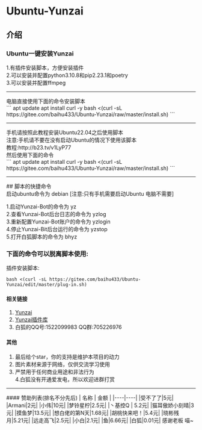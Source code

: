 # Ubuntu-Yunzai
## 介绍
### Ubuntu一键安装Yunzai
1.有插件安装脚本，方便安装插件<br>
2.可以安装并配置python3.10.8和pip2.23.1和poetry<br>
3.可以安装并配置ffmpeg<br>
<hr>
电脑直接使用下面的命令安装脚本<br>
```
apt update
apt install curl -y
bash <(curl -sL https://gitee.com/baihu433/Ubuntu-Yunzai/raw/master/install.sh)
```
<hr>
手机请按照此教程安装Ubuntu22.04之后使用脚本<br>
注意:手机请不要在没有启动Ubuntu的情况下使用该脚本<br>
教程:http://b23.tv/v1LyP77<br>
然后使用下面的命令<br>
```
apt update
apt install curl -y
bash <(curl -sL https://gitee.com/baihu433/Ubuntu-Yunzai/raw/master/install.sh)
```
<hr>
## 脚本的快捷命令<br>
启动ubuntu命令为 debian 
[注意:只有手机需要启动Ubuntu 电脑不需要]

1.启动Yunzai-Bot的命令为 yz <br>
2.查看Yunzai-Bot后台日志的命令为 yzlog <br>
3.重新配置Yunzai-Bot账户的命令为 yzlogin <br>
4.停止Yunzai-Bit后台运行的命令为 yzstop <br>
5.打开白狐脚本的命令为 bhyz <br>
### 下面的命令可以脱离脚本使用:
插件安装脚本:
```
bash <(curl -sL https://gitee.com/baihu433/Ubuntu-Yunzai/edit/master/plug-in.sh)
```
#### 相关链接
1. [Yunzai](https://gitee.com/Le-niao/Yunzai-Bot)
2. [Yunzai插件库](https://gitee.com/yhArcadia/Yunzai-Bot-plugins-index)
3. 白狐的QQ号:1522099983 QQ群:705226976
#### 其他
1. 最后给个star，你的支持是维护本项目的动力<br>
2. 图片素材来源于网络，仅供交流学习使用<br>
3. 严禁用于任何商业用途和非法行为<br>
4.白狐没有开通爱发电，所以欢迎进群打赏<br>
<hr>
#### 赞助列表(排名不分先后)
| 名称 | 金额 |   
|----|----|
|受不了了|5元|
|Armani|2元|
|小伟|10元|
|梦铃星柠|2.5元|
|丶基控Q | 5.2元|
|猫耳傲娇小刻晴|3元|
|摸鱼梦|13.5元|
|想白佬的第N天|1.68元|
|胡桃快来吧！|5.4元|
|晓彬残月|5.21元|
|远走高飞|2.5元|
|小白|2.1元|
|鱼|6.66元|
|白狐|0.01元|
感谢老板 喵~